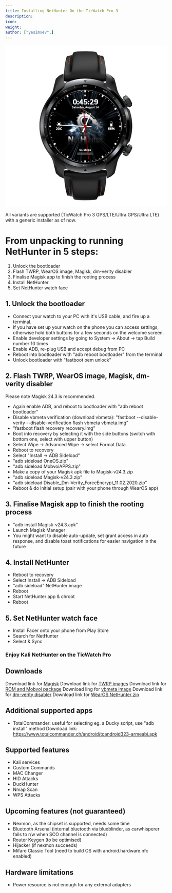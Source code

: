 ```yaml
---
title: Installing NetHunter On the TicWatch Pro 3
description:
icon:
weight:
author: ["yesimxev",]
---
```


![](NetHunter-TicWatchPro3.png)

All variants are supported (TicWatch Pro 3 GPS/LTE/Ultra GPS/Ultra LTE) with a generic installer as of now.

# From unpacking to running NetHunter in 5 steps:

1. Unlock the bootloader
2. Flash TWRP, WearOS image, Magisk, dm-verity disabler
3. Finalise Magisk app to finish the rooting process
4. Install NetHunter
5. Set NetHunter watch face 

## 1. Unlock the bootloader

- Connect your watch to your PC with it's USB cable, and fire up a terminal. 
- If you have set up your watch on the phone you can access settings, otherwise hold both buttons for a few seconds on the welcome screen.
- Enable developer settings by going to System -> About -> tap Build number 10 times
- Enable ADB, re-plug USB and accept debug from PC
- Reboot into bootloader with "adb reboot bootloader" from the terminal 
- Unlock bootloader with "fastboot oem unlock"

## 2. Flash TWRP, WearOS image, Magisk, dm-verity disabler

Please note Magisk 24.3 is recommended.

- Again enable ADB, and reboot to bootloader with "adb reboot bootloader"
- Disable vbmeta verification (download vbmeta): "fastboot --disable-verity --disable-verification flash vbmeta vbmeta.img"
- "fastboot flash recovery recovery.img"
- Boot into recovery by selecting it with the side buttons (switch with bottom one, select with upper button)
- Select Wipe -> Advanced Wipe -> select Format Data
- Reboot to recovery
- Select "Install -> ADB Sideload"
- "adb sideload OneOS.zip"
- "adb sideload MobvoiAPPS.zip"
- Make a copy of your Magisk apk file to Magisk-v24.3.zip
- "adb sideload Magisk-v24.3.zip"
- "adb sideload Disable_Dm-Verity_ForceEncrypt_11.02.2020.zip"
- Reboot & do initial setup (pair with your phone through WearOS app)

## 3. Finalise Magisk app to finish the rooting process

- "adb install Magisk-v24.3.apk"
- Launch Magisk Manager
- You might want to disable auto-update, set grant access in auto response, and disable toast notifications for easier navigation in the future

## 4. Install NetHunter

- Reboot to recovery
- Select Install -> ADB Sideload
- "adb sideload" NetHunter image
- Reboot 
- Start NetHunter app & chroot
- Reboot

## 5. Set NetHunter watch face

- Install Facer onto your phone from Play Store
- Search for NetHunter
- Select & Sync

### Enjoy Kali NetHunter on the TicWatch Pro

## Downloads

Download link for [Magisk](https://github.com/topjohnwu/Magisk/releases/download/v24.3/Magisk-v24.3.apk)
Download link for [TWRP images](https://wear.revtechs.me/en/help)
Download link for [ROM and Mobvoi package](https://wear.revtechs.me/en/download)
Download ling for [vbmeta image](https://wear.revtechs.me/recovery/vbmeta.img)
Download link for [dm-verity disabler](https://build.nethunter.com/contributors/re4son/guacamole/Disable_Dm-Verity_ForceEncrypt_11.02.2020.zip)
Download link for [WearOS NetHunter zip](https://www.kali.org/get-kali/#kali-mobile)

## Additional supported apps

- TotalCommander: useful for selecting eg. a Ducky script, use "adb install" method
Download link: https://www.totalcommander.ch/android/tcandroid323-armeabi.apk

## Supported features

- Kali services
- Custom Commands
- MAC Changer
- HID Attacks
- DuckHunter
- Nmap Scan
- WPS Attacks

## Upcoming features (not guaranteed)

- Nexmon, as the chipset is supported, needs some time
- Bluetooth Arsenal (internal bluetooth via blueblinder, as carwhisperer fails to r/w when SCO channel is connected)
- Router Keygen (to be optimised)
- Hijacker (if nexmon succeeds)
- Mifare Classic Tool (need to build OS with android.hardware.nfc enabled)

## Hardware limitations

- Power resource is not enough for any external adapters

